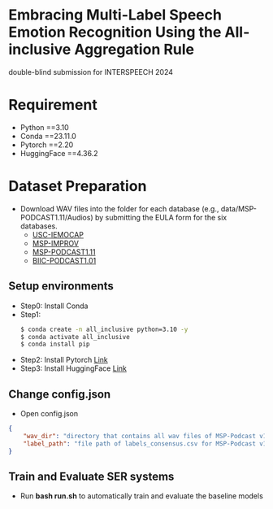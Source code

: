 # Embracing Multi-Label Speech Emotion Recognition Using the All-inclusive Aggregation Rule
double-blind submission for INTERSPEECH 2024

# Requirement
* Python ==3.10
* Conda ==23.11.0
* Pytorch ==2.20 
* HuggingFace ==4.36.2

# Dataset Preparation
* Download WAV files into the folder for each database (e.g., data/MSP-PODCAST1.11/Audios) by submitting the EULA form for the six databases.
  * [USC-IEMOCAP](https://sail.usc.edu/iemocap/iemocap_release.htm)
  * [MSP-IMPROV](https://ecs.utdallas.edu/research/researchlabs/msp-lab/MSP-Improv.html)
  * [MSP-PODCAST1.11](https://ecs.utdallas.edu/research/researchlabs/msp-lab/MSP-Podcast.html)
  * [BIIC-PODCAST1.01](https://biic.ee.nthu.edu.tw/open_resource_detail.php?id=63)
  
## Setup environments
* Step0: Install Conda
* Step1:
  ``` bash
  $ conda create -n all_inclusive python=3.10 -y
  $ conda activate all_inclusive
  $ conda install pip
  ```
* Step2: Install Pytorch [Link](https://pytorch.org/get-started/locally/)
* Step3: Install HuggingFace [Link](https://huggingface.co/docs/transformers/installation)

## Change config.json
- Open config.json
```json
{
    "wav_dir": "directory that contains all wav files of MSP-Podcast v1.11",
    "label_path": "file path of labels_consensus.csv for MSP-Podcast v1.11"
}
```
## Train and Evaluate SER systems
* Run **bash run.sh** to automatically train and evaluate the baseline models
 

